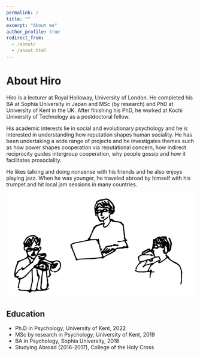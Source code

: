 ```yaml
---
permalink: /
title: ""
excerpt: "About me"
author_profile: true
redirect_from: 
  - /about/
  - /about.html
---
```


# About Hiro

Hiro is a lecturer at Royal Holloway, University of London. 
He completed his BA at Sophia University in Japan and MSc (by research) and PhD at University of Kent in the UK. After finishing his PhD, he worked at Kochi University of Technology as a postdoctoral fellow. 

His academic interests lie in social and evolutionary psychology and he is interested in understanding how reputation shapes human sociality. He has been undertaking a wide range of projects and he investigates themes such as how power shapes cooperation via reputational concern, how indirect reciprocity guides intergroup cooperation, why people gossip and how it facilitates prosociality.

He likes talking and doing nonsense with his friends and he also enjoys playing jazz. When he was younger, he traveled abroad by himself with his trumpet and hit local jam sessions in many countries.

![image](/assets/images/imada_web_touka_c-01-r.png)

## Education

-   Ph.D in Psychology, University of Kent, 2022
-   MSc by research in Psychology, University of Kent, 2019
-   BA in Psychology, Sophia University, 2018
-   Studying Abroad (2016-2017), College of the Holy Cross

